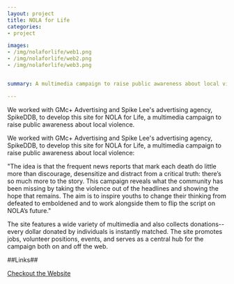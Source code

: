 ```yaml
--- 
layout: project
title: NOLA for Life
categories:
- project

images:
- /img/nolaforlife/web1.png
- /img/nolaforlife/web2.png
- /img/nolaforlife/web3.png


summary: A multimedia campaign to raise public awareness about local violence.

---
```


We worked with GMc+ Advertising and Spike Lee's advertising agency, SpikeDDB, to develop this site for NOLA for Life, a multimedia campaign to raise public awareness about local violence.

We worked with GMc+ Advertising and Spike Lee's advertising agency, SpikeDDB, to develop this site for NOLA for Life, a multimedia campaign to raise public awareness about local violence:

"The idea is that the frequent news reports that mark each death do little more than discourage, desensitize and distract from a critical truth: there’s so much more to the story. This campaign reveals what the community has been missing by taking the violence out of the headlines and showing the hope that remains. The aim is to inspire youths to change their thinking from defeated to emboldened and to work alongside them to flip the script on NOLA’s future."

The site features a wide variety of multimedia and also collects donations--every dollar donated by individuals is instantly matched. The site promotes jobs, volunteer positions, events, and serves as a central hub for the campaign both on and off the web.

##Links##

[Checkout the Website](http://www.nolaforlife.org/)

